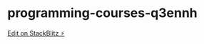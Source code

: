 # programming-courses-q3ennh

[Edit on StackBlitz ⚡️](https://stackblitz.com/edit/programming-courses-q3ennh)
